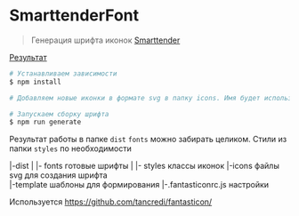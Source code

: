 # SmarttenderFont

> Генерация шрифта иконок [Smarttender](https://smarttender.biz/)

<a href="https://htmlpreview.github.io/?https://github.com/uhodav/smarttender-fonts/blob/main/dist/icon.html#/bored">Результат</a>

```bash
# Устанавливаем зависимости
$ npm install

# Добавляем новые иконки в формате svg в папку icons. Имя будет использовано для созданного класса

# Запускаем сборку шрифта
$ npm run generate
```

Результат работы в папке `dist`
`fonts` можно забирать целиком.
Стили из папки `styles` по необходимости

|-dist
|   |- fonts        готовые шрифты
|   |- styles       классы иконок
|-icons             файлы svg для создания шрифта       
|-template          шаблоны для формирования
|-.fantasticonrc.js настройки

Используется https://github.com/tancredi/fantasticon/
